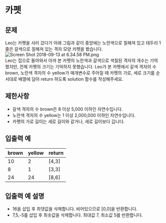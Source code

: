 # 카펫

## 문제 
Leo는 카펫을 사러 갔다가 아래 그림과 같이 중앙에는 노란색으로 칠해져 있고 테두리 1줄은 갈색으로 칠해져 있는 격자 모양 카펫을 봤습니다.
<img src="https://grepp-programmers.s3.ap-northeast-2.amazonaws.com/files/production/b1ebb809-f333-4df2-bc81-02682900dc2d/carpet.png" title="" alt="Screen Shot 2018-09-13 at 6.34.58 PM.png">
<br />
Leo는 집으로 돌아와서 아까 본 카펫의 노란색과 갈색으로 색칠된 격자의 개수는 기억했지만, 전체 카펫의 크기는 기억하지 못했습니다.
Leo가 본 카펫에서 갈색 격자의 수 brown, 노란색 격자의 수 yellow가 매개변수로 주어질 때 카펫의 가로, 세로 크기를 순서대로 배열에 담아 return 하도록 solution 함수를 작성해주세요.

## 제한사항
- 갈색 격자의 수 brown은 8 이상 5,000 이하인 자연수입니다.
- 노란색 격자의 수 yellow는 1 이상 2,000,000 이하인 자연수입니다.
- 카펫의 가로 길이는 세로 길이와 같거나, 세로 길이보다 깁니다.

## 입출력 예
<table>
    <thead>
        <tr>
            <th>brown</th>
            <th>yellow</th>
            <th>return</th>
        </tr>
    </thead>
    <tbody>
        <tr>
            <td>10</td>
            <td>2</td>
            <td>[4,3]</td>
        </tr>
        <tr>
            <td>8</td>
            <td>1</td>
            <td>[3,3]</td>
        </tr>
        <tr>
            <td>24</td>
            <td>24</td>
            <td>[8,6]</td>
        </tr>
    </tbody>
</table>
	

## 입출력 예 설명
- 16을 삽입 후 최댓값을 삭제합니다. 비어있으므로 [0,0]을 반환합니다.
- 7,5,-5를 삽입 후 최솟값을 삭제합니다. 최대값 7, 최소값 5를 반환합니다.
